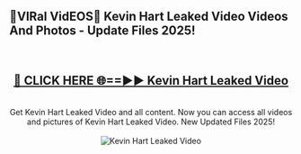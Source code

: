 <h2>🔴VIRal VidEOS🔴 Kevin Hart Leaked Video Videos And Photos - Update Files 2025!</h2>
<br>
<div align="center">
<h2><a href="https://virallinks.top/odZfE0" rel="nofollow">🔴 CLICK HERE 🌐==►► Kevin Hart Leaked Video</a></h2>
<br>
Get Kevin Hart Leaked Video and all content. Now you can access all videos and pictures of Kevin Hart Leaked Video. New Updated Files 2025!
<br>
<br>
<a href="https://virallinks.top/odZfE0" rel="nofollow" data-target="animated-image.originalLink"><img src="https://i.imgur.com/dJHk4Zq.gif)" alt="Kevin Hart Leaked Video" style="max-width: 100%; display: inline-block;" data-target="animated-image.originalImage"></a>
</div>
<br>
